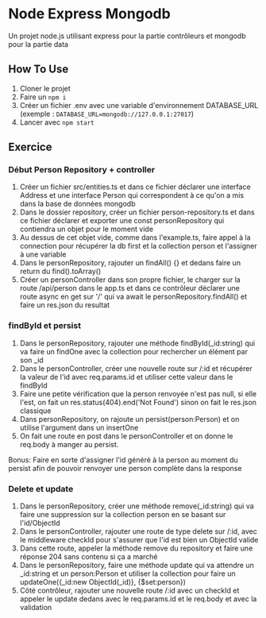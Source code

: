 # Node Express Mongodb
Un projet node.js utilisant express pour la partie contrôleurs et mongodb pour la partie data

## How To Use
1. Cloner le projet
2. Faire un `npm i`
3. Créer un fichier .env avec une variable d'environnement DATABASE_URL (exemple : `DATABASE_URL=mongodb://127.0.0.1:27017`)
4. Lancer avec `npm start`


## Exercice
### Début Person Repository + controller
1. Créer un fichier src/entities.ts et dans ce fichier déclarer une interface Address et une interface Person qui correspondent à ce qu'on a mis dans la base de données mongodb
2. Dans le dossier repository, créer un fichier person-repository.ts et dans ce fichier déclarer et exporter une const personRepository qui contiendra un objet pour le moment vide
3. Au dessus de cet objet vide, comme dans l'example.ts, faire appel à la connection pour récupérer la db first et la collection person et l'assigner à une variable
4. Dans le personRepository, rajouter un findAll() {} et dedans faire un return du find().toArray()
5. Créer un personController dans son propre fichier, le charger sur la route /api/person dans le app.ts et dans ce contrôleur déclarer une route async en get sur '/' qui va await le personRepository.findAll() et faire un res.json du resultat


### findById et persist
1. Dans le personRepository, rajouter une méthode findById(_id:string) qui va faire un findOne avec la collection pour rechercher un élément par son _id
2. Dans le personController, créer une nouvelle route sur /:id et récupérer la valeur de l'id avec req.params.id et utiliser cette valeur dans le findById
3. Faire une petite vérification que la person renvoyée n'est pas null, si elle l'est, on fait un res.status(404).end('Not Found') sinon on fait le res.json classique
4. Dans personRepository, on rajoute un persist(person:Person) et on utilise l'argument dans un insertOne
5. On fait une route en post dans le personController et on donne le req.body à manger au persist.

Bonus: Faire en sorte d'assigner l'id généré à la person au moment du persist afin de pouvoir renvoyer une person complète dans la response


### Delete et update
1. Dans le personRepository, créer une méthode remove(_id:string) qui va faire une suppression sur la collection person en se basant sur l'id/ObjectId
2. Dans le personController, rajouter une route de type delete sur /:id, avec le middleware checkId pour s'assurer que l'id est bien un ObjectId valide
3. Dans cette route, appeler la méthode remove du repository et faire une réponse 204 sans contenu si ça a marché
4. Dans le personRepository, faire une méthode update qui va attendre un _id:string et un person:Person et utiliser la collection pour faire un updateOne({_id:new ObjectId(_id)}, {$set:person})
5. Côté contrôleur, rajouter une nouvelle route /:id avec un checkId et appeler le update dedans avec le req.params.id et le req.body et avec la validation